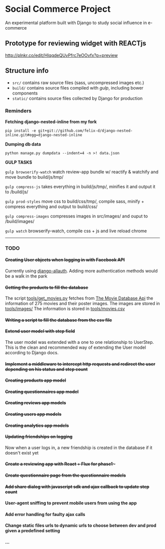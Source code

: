 # Social Commerce Project
An experimental platform built with Django to study social influence in e-commerce

## Prototype for reviewing widget with REACTjs

http://plnkr.co/edit/HIqqdeQUvPfrc7eOOvfx?p=preview

## Structure info

* `src/` contains raw source files (sass, uncompressed images etc.)
* `build/` contains source files compiled with *gulp*, including bower components
* `static/` contains source files collected by Django for production

### Reminders
**Fetching django-nested-inline from my fork**

`pip install -e git+git://github.com/felix-d/django-nested-inline.git#egg=django-nested-inline`

**Dumping db data**

`python manage.py dumpdata --indent=4 -n >! data.json`

**GULP TASKS**

`gulp browserify-watch` watch review-app bundle w/ reactify & watchify and move bundle to build/js/tmp/

`gulp compress-js` takes everything in build/js/tmp/, minifies it and output it to /build/js/

`gulp prod-styles` move css to build/css/tmp/, compile sass, minify + compress everything and output to build/css/

`gulp compress-images` compresses images in src/images/ and ouput to /build/images/

`gulp watch` browserify-watch, compile css + js and live reload chrome

* * *
### TODO
#### ~~Creating User objects when logging in with Facebook API~~
Currently using [django-allauth](https://github.com/pennersr/django-allauth).
Adding more authentication methods would be a walk in the park
#### ~~Getting the products to fill the database~~
The script [tools/get_movies.py](https://github.com/felix-d/social-commerce-project/blob/master/tools/get_movies.py) fetches from [The Movie Database Api](https://www.themoviedb.org/documentation/api) the information of 275 movies and their poster images.
The images are stored in [tools/images/](https://github.com/felix-d/social-commerce-project/tree/master/tools/images)
The information is stored in [tools/movies.csv](https://github.com/felix-d/social-commerce-project/blob/master/tools/movies.csv#L9)
#### ~~Writing a script to fill the database from the csv file~~
#### ~~Extend user model with step field~~
The user model was extended with a one to one relationship to UserStep. This is the clean and recommended way of extending the User model
according to Django docs.
#### ~~Implement a middleware to intercept http requests and redirect the user depending on his status and step count~~
#### ~~Creating products app model~~
#### ~~Creating questionnaires app model~~
#### ~~Creating reviews app models~~
#### ~~Creating users app models~~
#### ~~Creating analytics app models~~
#### ~~Updating friendships on logging~~

Now when a user logs in, a new friendship is created in the database if it doesn't exist yet

#### ~~Create a reviewing app with React + Flux for phase1~~~
#### ~~Create questionnaire page from the questionnaire models~~
#### ~~Add share dialog with javascript sdk and ajax callback to update step count~~
#### User-agent sniffing to prevent mobile users from using the app
#### Add error handling for faulty ajax calls
#### Change static files urls to dynamic urls to choose between dev and prod given a predefined setting
#### ...
